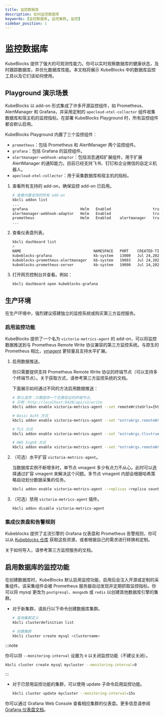 ```yaml
---
title: 监控数据库
description: 如何监控数据库
keywords: [监控数据库, 监控集群, 监控]
sidebar_position: 1
---
```


# 监控数据库

KubeBlocks 提供了强大的可观测性能力。你可以实时观察数据库的健康状态，及时跟踪数据库，并优化数据库性能。本文档将展示 KubeBlocks 中的数据库监控工具以及它们该如何使用。

## Playground 演示场景

KubeBlocks 以 add-on 形式集成了许多开源监控组件，如 Prometheus、AlertManager 和 Grafana，并采用定制的 `apecloud-otel-collector` 组件收集数据库和宿主机的监控指标。在部署 KubeBlocks Playground 时，所有监控组件都会默认启用。

KubeBlocks Playground 内置了三个监控组件：
- `prometheus`：包括 Prometheus 和 AlertManager 两个监控组件。
- `grafana`：包括 Grafana 的监控组件。
- `alertmanager-webhook-adaptor`：包括消息通知扩展组件，用于扩展 AlertManager 的通知能力。目前已经支持飞书、钉钉和企业微信的自定义机器人。
- `apecloud-otel-collector`：用于采集数据库和宿主机的指标。

1. 查看所有支持的 add-on，确保监控 add-on 已启用。

    ```bash
    # 查看内置支持的所有 add-on
    kbcli addon list
    ...
    grafana                        Helm   Enabled                   true                                                                                    
    alertmanager-webhook-adaptor   Helm   Enabled                   true                                                                                    
    prometheus                     Helm   Enabled    alertmanager   true 
    ...
    ```
2. 查看仪表盘列表。
    ```bash
    kbcli dashboard list
    >
    NAME                                 NAMESPACE   PORT    CREATED-TIME
    kubeblocks-grafana                   kb-system   13000   Jul 24,2023 11:38 UTC+0800
    kubeblocks-prometheus-alertmanager   kb-system   19093   Jul 24,2023 11:38 UTC+0800
    kubeblocks-prometheus-server         kb-system   19090   Jul 24,2023 11:38 UTC+0800
    ```

3. 打开网页控制台并查看。例如：

    ```bash
    kbcli dashboard open kubeblocks-grafana
    ```

## 生产环境

在生产环境中，强烈建议搭建独立的监控系统或购买第三方监控服务。

### 启用监控功能

KubeBlocks 提供了一个名为 `victoria-metrics-agent` 的 add-on，可以将监控数据推送到与 Prometheus Remote Write 协议兼容的第三方监控系统。与原生的 Prometheus 相比，[vmagent](https://docs.victoriametrics.com/vmagent.html) 更轻量且支持水平扩展。

1. 启用数据推送。

    你只需要提供支持 Prometheus Remote Write 协议的终端节点（可以支持多个终端节点）。关于获取方式，请参考第三方监控系统的文档。

    下面展示如何通过不同的方法启用数据推送：

    ```bash
    # 默认选项：只需提供一个无需验证的终端节点。
    # 示例：http://localhost:8428/api/v1/write
    kbcli addon enable victoria-metrics-agent --set remoteWriteUrls={http://<remoteWriteUrl>:<port>/<remote write path>}
    ```

    ```bash
    # Basic Auth 方式
    kbcli addon enable victoria-metrics-agent --set "extraArgs.remoteWrite.basicAuth.username=<your username>,remoteWrite.basicAuth.password=<your password>,remoteWriteUrls={http://<remoteWriteUrl>:<port>/<remote write path>}"
    ```

    ```bash
    # TLS 方式
    kbcli addon enable victoria-metrics-agent --set "extraArgs.tls=true,extraArgs.tlsCertFile=<path to certifle>,extraArgs.tlsKeyFile=<path to keyfile>,remoteWriteUrls={http://<remoteWriteUrl>:<port>/<remote write path>}"
    ```

    ```bash
    # AWS SigV4 方式
    kbcli addon enable victoria-metrics-agent --set "extraArgs.remoteWrite.aws.region=<your AMP region>,extraArgs.remoteWrite.aws.accessKey=<your accessKey>,extraArgs.remoteWrite.aws.secretKey=<your secretKey>,remoteWriteUrls={http://<remoteWriteUrl>:<port>/<remote write path>}"
    ```

2. （可选）水平扩容 `victoria-metrics-agent`。

    当数据库实例不断增多时，单节点 vmagent 多少有点力不从心。此时可以选择通过扩容 vmagent 来解决这个问题。多节点 vmagent 内部会根据哈希策略自动划分数据采集的任务。

    ```bash
    kbcli addon enable victoria-metrics-agent --replicas <replica count> --set remoteWriteUrls={http://<remoteWriteUrl>:<port>/<remote write path>}
    ```
3. （可选）禁用 `victoria-metrics-agent` 插件。

    ```bash
    kbcli addon disable victoria-metrics-agent
    ```

### 集成仪表盘和告警规则

Kubeblocks 提供了主流引擎的 Grafana 仪表盘和 Prometheus 告警规则，你可以从 [Kubeblocks 仓库](https://github.com/apecloud/kubeblocks-mixin) 获取这些资源，或者根据自己的需求进行转换和定制。

关于如何导入，请参考第三方监控服务的文档。

## 启用数据库的监控功能

在创建数据库时，KubeBlocks 默认启用监控功能，启用后会注入开源或定制的采集组件。该采集组件会被 Prometheus 服务器自动发现并定期抓取监控指标。你可以将 mysql 更改为 `postgresql`、`mongodb` 或 `redis` 以创建其他数据库引擎的集群。

- 对于新集群，请执行以下命令创建数据库集群。
    ```bash
    # 查询集群定义
    kbcli clusterdefinition list 

    # 创建集群
    kbcli cluster create mysql <clustername> 
    ```
:::note

你可以将 `--monitoring-interval` 设置为 `0` 以关闭监控功能（不建议关闭）。

```bash
kbcli cluster create mysql mycluster --monitoring-interval=0
```

:::

- 对于已禁用监控功能的集群，可以使用 update 子命令启用监控功能。

    ```bash
    kbcli cluster update mycluster --monitoring-interval=15s
    ```

你可以通过 Grafana Web Console 查看相应集群的仪表盘。更多信息请参阅 [Grafana 仪表盘文档](https://grafana.com/docs/grafana/latest/dashboards/)。


